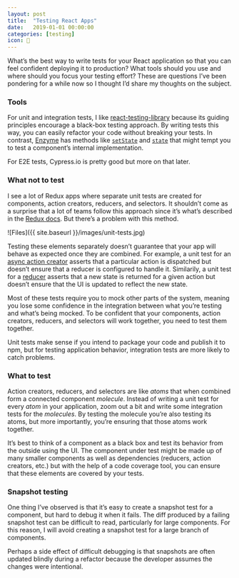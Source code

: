 ```yaml
---
layout: post
title:  "Testing React Apps"
date:   2019-01-01 00:00:00
categories: [testing]
icon: 🧠
---
```


What’s the best way to write tests for your React application so that you can feel confident deploying it to production? What tools should you use and where should you focus your testing effort? These are questions I’ve been pondering for a while now so I thought I’d share my thoughts on the subject.

### Tools
For unit and integration tests, I like [react-testing-library](https://github.com/kentcdodds/react-testing-library) because its guiding principles encourage a black-box testing approach. By writing tests this way, you can easily refactor your code without breaking your tests. In contrast, [Enzyme](https://airbnb.io/enzyme/) has methods like [`setState`](https://airbnb.io/enzyme/docs/api/ReactWrapper/setState.html) and [`state`](https://airbnb.io/enzyme/docs/api/ReactWrapper/state.html) that might tempt you to test a component’s internal implementation.

For E2E tests, Cypress.io is pretty good but more on that later.

### What not to test
I see a lot of Redux apps where separate unit tests are created for components, action creators, reducers, and selectors. It shouldn’t come as a surprise that a lot of teams follow this approach since it’s what’s described in the [Redux docs](https://redux.js.org/recipes/writing-tests). But there’s a problem with this method.

![Files]({{ site.baseurl }}/images/unit-tests.jpg)

Testing these elements separately doesn’t guarantee that your app will behave as expected once they are combined. For example, a unit test for an [async action creator](https://redux.js.org/recipes/writing-tests#async-action-creators) asserts that a particular action is dispatched but doesn’t ensure that a reducer is configured to handle it. Similarily, a unit test for a [reducer](https://redux.js.org/recipes/writing-tests#reducers) asserts that a new state is returned for a given action but doesn’t ensure that the UI is updated to reflect the new state.

Most of these tests require you to mock other parts of the system, meaning you lose some confidence in the integration between what you’re testing and what’s being mocked. To be confident that your components, action creators, reducers, and selectors will work together, you need to test them together.

Unit tests make sense if you intend to package your code and publish it to npm, but for testing application behavior, integration tests are more likely to catch problems.

### What to test

Action creators, reducers, and selectors are like _atoms_ that when combined form a connected component _molecule_. Instead of writing a unit test for every _atom_ in your application, zoom out a bit and write some integration tests for the _molecules_. By testing the molecule you’re also testing its atoms, but more importantly, you’re ensuring that those atoms work together.

It’s best to think of a component as a black box and test its behavior from the outside using the UI. The component under test might be made up of many smaller components as well as dependencies (reducers, action creators, etc.) but with the help of a code coverage tool, you can ensure that these elements are covered by your tests.

### Snapshot testing
One thing I’ve observed is that it’s easy to create a snapshot test for a component, but hard to debug it when it fails. The diff produced by a failing snapshot test can be difficult to read, particularly for large components. For this reason, I will avoid creating a snapshot test for a large branch of components.

Perhaps a side effect of difficult debugging is that snapshots are often updated blindly during a refactor because the developer assumes the changes were intentional.
